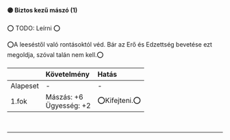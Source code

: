 #### 🟣 Biztos kezű mászó (1)

⭕ TODO: Leírni ⭕

⭕A leeséstől való rontásoktól véd. Bár az Erő és Edzettség bevetése ezt megoldja, szóval talán nem kell.⭕

|          | Követelmény                            | Hatás          |
|:-------- |:-------------------------------------- |:-------------- |
| Alapeset | -                                      | -             |
| 1.fok    | Mászás:&nbsp;+6<br />Ügyesség:&nbsp;+2 | ⭕Kifejteni.⭕ |

<br />

---
